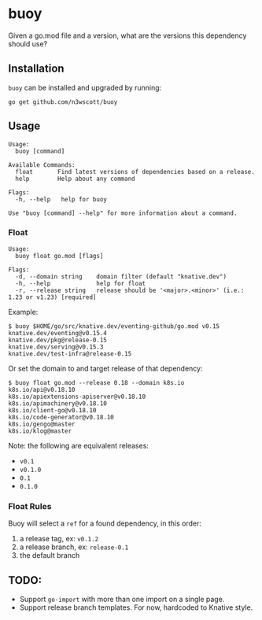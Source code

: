 # buoy

Given a go.mod file and a version, what are the versions this dependency should use?

## Installation

`buoy` can be installed and upgraded by running:

```shell
go get github.com/n3wscott/buoy
```

## Usage

```shell
Usage:
  buoy [command]

Available Commands:
  float       Find latest versions of dependencies based on a release.
  help        Help about any command

Flags:
  -h, --help   help for buoy

Use "buoy [command] --help" for more information about a command.
```

### Float

```shell
Usage:
  buoy float go.mod [flags]

Flags:
  -d, --domain string    domain filter (default "knative.dev")
  -h, --help             help for float
  -r, --release string   release should be '<major>.<minor>' (i.e.: 1.23 or v1.23) [required]
```

Example: 

```shell
$ buoy $HOME/go/src/knative.dev/eventing-github/go.mod v0.15
knative.dev/eventing@v0.15.4
knative.dev/pkg@release-0.15
knative.dev/serving@v0.15.3
knative.dev/test-infra@release-0.15
```

Or set the domain to and target release of that dependency:

```shell script
$ buoy float go.mod --release 0.18 --domain k8s.io
k8s.io/api@v0.18.10
k8s.io/apiextensions-apiserver@v0.18.10
k8s.io/apimachinery@v0.18.10
k8s.io/client-go@v0.18.10
k8s.io/code-generator@v0.18.10
k8s.io/gengo@master
k8s.io/klog@master
```

Note: the following are equivalent releases: 

- `v0.1`
- `v0.1.0`
- `0.1`
- `0.1.0`
 

### Float Rules

Buoy will select a `ref` for a found dependency, in this order:

1. a release tag, ex: `v0.1.2`
1. a release branch, ex: `release-0.1`
1. the default branch

## TODO:

- Support `go-import` with more than one import on a single page.
- Support release branch templates. For now, hardcoded to Knative style.
